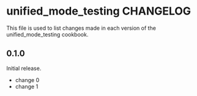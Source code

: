 # unified_mode_testing CHANGELOG

This file is used to list changes made in each version of the unified_mode_testing cookbook.

## 0.1.0

Initial release.

- change 0
- change 1
